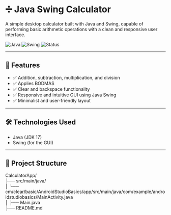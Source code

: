 # ➗ Java Swing Calculator

A simple desktop calculator built with Java and Swing, capable of performing basic arithmetic operations with a clean and responsive user interface.

![Java](https://img.shields.io/badge/Java-ED8B00?style=for-the-badge&logo=java&logoColor=white)
![Swing](https://img.shields.io/badge/Swing-333333?style=for-the-badge&logo=java&logoColor=white)
![Status](https://img.shields.io/badge/status-Completed-brightgreen)

---

## 🚀 Features

- ✅ Addition, subtraction, multiplication, and division
- ✅ Applies BODMAS
- ✅ Clear and backspace functionality
- ✅ Responsive and intuitive GUI using Java Swing
- ✅ Minimalist and user-friendly layout

---

## 🛠️ Technologies Used

- Java (JDK 17)
- Swing (for the GUI)

---

## 📁 Project Structure
CalculatorApp/<br>
├── src/main/java/<br>
│ └── cm/clear/basic/AndroidStudioBasics/app/src/main/java/com/example/androidstudiobasics/MainActivity.java<br>
│ ├── Main.java<br>
├── README.md

